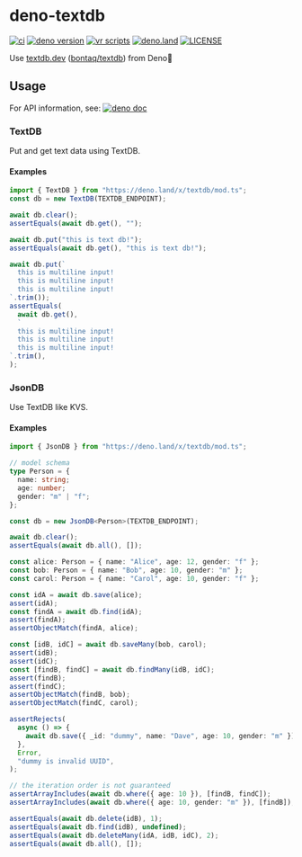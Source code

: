 # deno-textdb

[![ci](https://github.com/kawarimidoll/deno-textdb/workflows/ci/badge.svg)](.github/workflows/ci.yml)
[![deno version](https://img.shields.io/badge/deno-%5E1.13.0-green?logo=deno)](https://deno.land)
[![vr scripts](https://badges.velociraptor.run/flat.svg)](https://velociraptor.run)
[![deno.land](https://img.shields.io/github/v/tag/kawarimidoll/deno-textdb?style=flat&logo=deno&label=deno.land&color=steelblue&sort=semver)](https://deno.land/x/textdb)
[![LICENSE](https://img.shields.io/badge/license-MIT-brightgreen)](LICENSE)

Use [textdb.dev](https://textdb.dev)
([bontaq/textdb](https://github.com/bontaq/textdb)) from Deno🦕

## Usage

For API information, see:
[![deno doc](https://doc.deno.land/badge.svg)](https://doc.deno.land/https/deno.land/x/textdb/mod.ts)

### TextDB

Put and get text data using TextDB.

#### Examples

```ts
import { TextDB } from "https://deno.land/x/textdb/mod.ts";
const db = new TextDB(TEXTDB_ENDPOINT);

await db.clear();
assertEquals(await db.get(), "");

await db.put("this is text db!");
assertEquals(await db.get(), "this is text db!");

await db.put(`
  this is multiline input!
  this is multiline input!
  this is multiline input!
`.trim());
assertEquals(
  await db.get(),
  `
  this is multiline input!
  this is multiline input!
  this is multiline input!
`.trim(),
);
```

### JsonDB

Use TextDB like KVS.

#### Examples

```ts
import { JsonDB } from "https://deno.land/x/textdb/mod.ts";

// model schema
type Person = {
  name: string;
  age: number;
  gender: "m" | "f";
};

const db = new JsonDB<Person>(TEXTDB_ENDPOINT);

await db.clear();
assertEquals(await db.all(), []);

const alice: Person = { name: "Alice", age: 12, gender: "f" };
const bob: Person = { name: "Bob", age: 10, gender: "m" };
const carol: Person = { name: "Carol", age: 10, gender: "f" };

const idA = await db.save(alice);
assert(idA);
const findA = await db.find(idA);
assert(findA);
assertObjectMatch(findA, alice);

const [idB, idC] = await db.saveMany(bob, carol);
assert(idB);
assert(idC);
const [findB, findC] = await db.findMany(idB, idC);
assert(findB);
assert(findC);
assertObjectMatch(findB, bob);
assertObjectMatch(findC, carol);

assertRejects(
  async () => {
    await db.save({ _id: "dummy", name: "Dave", age: 10, gender: "m" });
  },
  Error,
  "dummy is invalid UUID",
);

// the iteration order is not guaranteed
assertArrayIncludes(await db.where({ age: 10 }), [findB, findC]);
assertArrayIncludes(await db.where({ age: 10, gender: "m" }), [findB]);

assertEquals(await db.delete(idB), 1);
assertEquals(await db.find(idB), undefined);
assertEquals(await db.deleteMany(idA, idB, idC), 2);
assertEquals(await db.all(), []);
```

